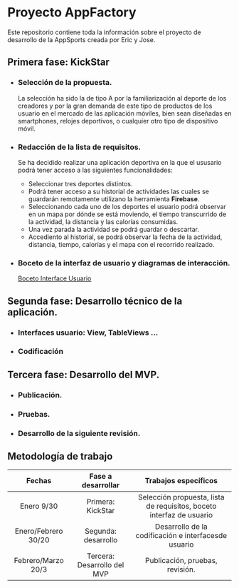 # Proyecto AppFactory
Este  repositorio contiene toda la información sobre el proyecto de desarrollo de la AppSports creada por Eric y Jose.

## Primera fase: KickStar

* ### Selección de la propuesta.
  La selección ha sido la de tipo A por la familiarización al deporte de los creadores y por la gran demanda de este tipo 
  de productos de los usuario en el mercado de las aplicación móviles, bien sean diseñadas en smartphones, relojes
  deportivos, o cualquier otro tipo de dispositivo móvil.

* ### Redacción de la lista de requisitos.
  Se ha decidido realizar una aplicación deportiva en la que el ususario podrá tener acceso a las siguientes 
  funcionalidades:
  * Seleccionar tres deportes distintos. 
  * Podrá tener acceso a su historial de actividades las cuales se guardarán remotamente utilizano la herramienta **Firebase**.
  * Seleccionando cada uno de los deportes el usuario podrá observar en un mapa por dónde se está moviendo,
  el tiempo transcurrido de la actividad, la distancia y las calorías consumidas.
  * Una vez parada la actividad se podrá guardar o descartar.
  * Accediento al historial, se podrá observar la fecha de la actividad, distancia, tiempo, calorías y el mapa 
  con el recorrido realizado.

* ### Boceto de la interfaz de usuario y diagramas de interacción.
   [Boceto Interface Usuario](Boceto.pdf)
   
## Segunda fase: Desarrollo técnico de la aplicación.
* ### Interfaces usuario: View, TableViews ...
* ### Codificación
   

## Tercera fase: Desarrollo del MVP.
* ### Publicación.
* ### Pruebas.
* ### Desarrollo de la siguiente revisión.

## Metodología de trabajo

| Fechas     | Fase a desarrollar   | Trabajos específicos |
| :---------: |:---------------------: | :----------------------:|
| Enero 9/30 | Primera: KickStar | Selección propuesta, lista de requisitos, boceto interfaz de usuario    |
| Enero/Febrero 30/20 | Segunda: desarrollo   | Desarrollo de la codificación e interfacesde usuario  |
| Febrero/Marzo 20/3 | Tercera: Desarrollo del MVP | Publicación, pruebas, revisión.   |

   

















